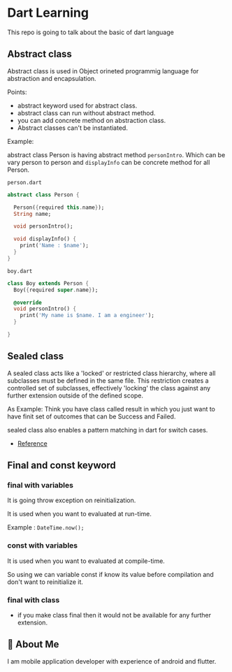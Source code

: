 # Dart Learning

This repo is going to talk about the basic of dart language


## Abstract class

Abstract class is used in Object orineted programmig language for abstraction and encapsulation.


Points:

- abstract keyword used for abstract class.
- abstract class can run without abstract method.
- you can add concrete method on abstraction class.
- Abstract classes can't be instantiated.

Example:

abstract class Person is having abstract method `personIntro`. Which can be vary person to person and `displayInfo` can be concrete method for all Person.

`person.dart`

```dart
abstract class Person {

  Person({required this.name});
  String name;

  void personIntro();

  void displayInfo() {
    print('Name : $name');
  }
}

```
`boy.dart`
```dart
class Boy extends Person {
  Boy({required super.name});

  @override
  void personIntro() {
    print('My name is $name. I am a engineer');
  }

}
```


## Sealed class

A sealed class acts like a 'locked' or restricted class hierarchy, where all subclasses must be defined in the same file. This restriction creates a controlled set of subclasses, effectively 'locking' the class against any further extension outside of the defined scope.

As Example: Think you have class called result in which you just want to have finit set of outcomes that can be Success and Failed.

sealed class also enables a pattern matching in dart for switch cases.

- [Reference](https://medium.com/@ssindher11/exploring-sealed-classes-in-flutter-241d3e160132)


## Final and const keyword

### final with variables
It is going throw exception on reinitialization.

It is used when you want to evaluated at run-time.

Example : `DateTime.now();`

### const with variables

It is used when you want to evaluated at compile-time.

So using we can variable const if know its value before compilation and don't want to reinitialize it.

### final with class

- if you make class final then it would not be available for any further extension.



## 🚀 About Me
I am mobile application developer with experience of android and flutter.